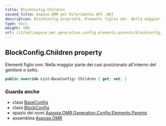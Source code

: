 ```yaml
---
title: BlockConfig.Children
second_title: Aspose.OMR per Riferimento API .NET
description: BlockConfig proprietà. Elementi figlio omr. Nella maggior parte dei casi posizionato allinterno del genitore o sotto.
type: docs
weight: 100
url: /it/net/aspose.omr.generation.config.elements.parents/blockconfig/children/
---
```

## BlockConfig.Children property

Elementi figlio omr. Nella maggior parte dei casi posizionato all'interno del genitore o sotto.

```csharp
public override List<BaseConfig> Children { get; set; }
```

### Guarda anche

* class [BaseConfig](../../../aspose.omr.generation.config/baseconfig/)
* class [BlockConfig](../)
* spazio dei nomi [Aspose.OMR.Generation.Config.Elements.Parents](../../blockconfig/)
* assemblea [Aspose.OMR](../../../)


